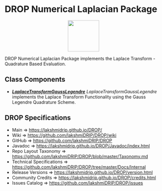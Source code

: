 # DROP Numerical Laplacian Package

<p align="center"><img src="https://github.com/lakshmiDRIP/DROP/blob/master/DRIP_Logo.gif?raw=true" width="100"></p>

DROP Numerical Laplacian Package implements the Laplace Transform - Quadrature Based Evaluation.


## Class Components

 * [***LaplaceTransformGaussLegendre***](https://github.com/lakshmiDRIP/DROP/tree/master/src/main/java/org/drip/numerical/laplacian/LaplaceTransformGaussLegendre.java)
 <i>LaplaceTransformGaussLegendre</i> implements the Laplace Transform Functionality using the Gauss Legendre
 Quadrature Scheme.


## DROP Specifications

 * Main                     => https://lakshmidrip.github.io/DROP/
 * Wiki                     => https://github.com/lakshmiDRIP/DROP/wiki
 * GitHub                   => https://github.com/lakshmiDRIP/DROP
 * Javadoc                  => https://lakshmidrip.github.io/DROP/Javadoc/index.html
 * Repo Layout Taxonomy     => https://github.com/lakshmiDRIP/DROP/blob/master/Taxonomy.md
 * Technical Specifications => https://github.com/lakshmiDRIP/DROP/tree/master/Docs/Internal
 * Release Versions         => https://lakshmidrip.github.io/DROP/version.html
 * Community Credits        => https://lakshmidrip.github.io/DROP/credits.html
 * Issues Catalog           => https://github.com/lakshmiDRIP/DROP/issues
